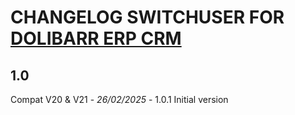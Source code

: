 # CHANGELOG SWITCHUSER FOR [DOLIBARR ERP CRM](https://www.dolibarr.org)

## 1.0

Compat V20 & V21 - *26/02/2025* - 1.0.1 
Initial version
